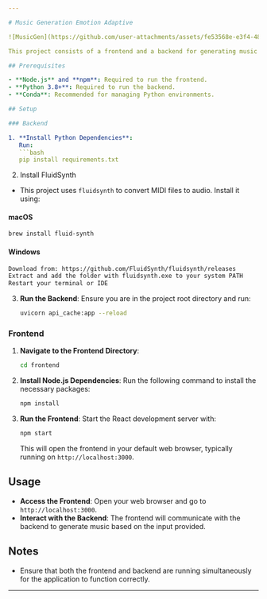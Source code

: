 ```yaml
---

# Music Generation Emotion Adaptive

![MusicGen](https://github.com/user-attachments/assets/fe53568e-e3f4-4815-946f-4dcec7c085d0)

This project consists of a frontend and a backend for generating music based on emotional input. The backend is powered by FastAPI, and the frontend is built with React.

## Prerequisites

- **Node.js** and **npm**: Required to run the frontend.
- **Python 3.8+**: Required to run the backend.
- **Conda**: Recommended for managing Python environments.

## Setup

### Backend

1. **Install Python Dependencies**:
   Run:
   ```bash
   pip install requirements.txt
   ```

2. Install FluidSynth

- This project uses `fluidsynth` to convert MIDI files to audio. Install it using:

#### macOS
```bash
brew install fluid-synth
```

#### Windows
```bash
Download from: https://github.com/FluidSynth/fluidsynth/releases
Extract and add the folder with fluidsynth.exe to your system PATH
Restart your terminal or IDE
```

3. **Run the Backend**:
   Ensure you are in the project root directory and run:
   ```bash
   uvicorn api_cache:app --reload
   ```

### Frontend

1. **Navigate to the Frontend Directory**:
   ```bash
   cd frontend
   ```

2. **Install Node.js Dependencies**:
   Run the following command to install the necessary packages:
   ```bash
   npm install
   ```

3. **Run the Frontend**:
   Start the React development server with:
   ```bash
   npm start
   ```
   This will open the frontend in your default web browser, typically running on `http://localhost:3000`.

## Usage

- **Access the Frontend**: Open your web browser and go to `http://localhost:3000`.
- **Interact with the Backend**: The frontend will communicate with the backend to generate music based on the input provided.

## Notes

- Ensure that both the frontend and backend are running simultaneously for the application to function correctly.
---
```

